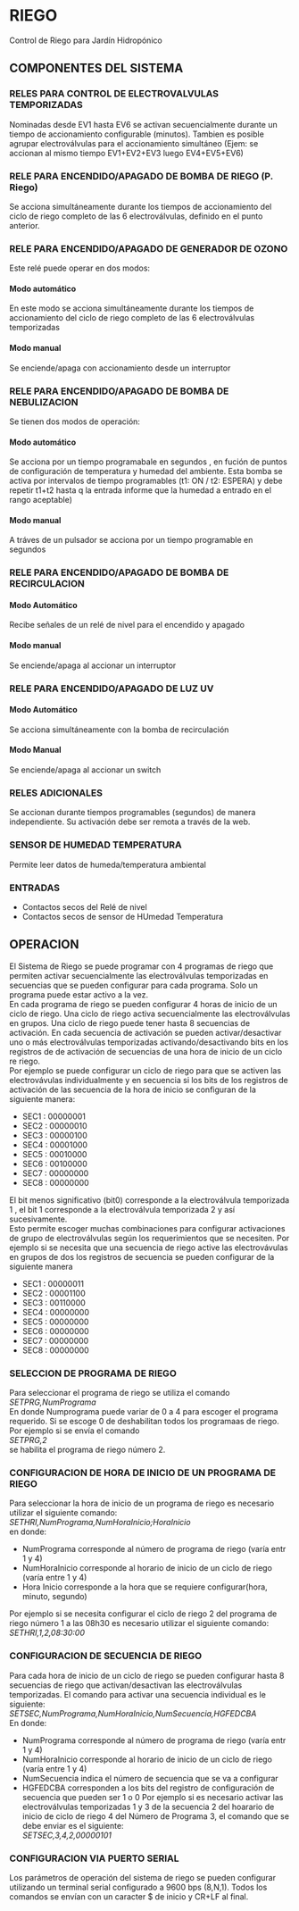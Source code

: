 # RIEGO
Control de Riego para Jardín Hidropónico

## COMPONENTES DEL SISTEMA
### RELES PARA CONTROL DE ELECTROVALVULAS TEMPORIZADAS
Nominadas desde EV1 hasta EV6 se activan secuencialmente durante un tiempo de accionamiento configurable (minutos). Tambien es posible agrupar electroválvulas para el accionamiento simultáneo (Ejem: se accionan al mismo tiempo EV1+EV2+EV3 luego EV4+EV5+EV6)
### RELE PARA ENCENDIDO/APAGADO DE BOMBA DE RIEGO (P. Riego)
Se acciona simultáneamente durante los tiempos de accionamiento del ciclo de riego completo de las 6 electroválvulas, definido en el punto anterior.
### RELE PARA ENCENDIDO/APAGADO DE GENERADOR DE OZONO
Este relé puede operar en dos modos:
#### Modo automático
En este modo se acciona simultáneamente durante los tiempos de accionamiento del ciclo de riego completo de las 6 electroválvulas temporizadas
#### Modo manual
Se enciende/apaga con accionamiento desde un interruptor
### RELE PARA ENCENDIDO/APAGADO DE BOMBA DE NEBULIZACION 
Se tienen dos modos de operación:
#### Modo automático
Se acciona por un tiempo programabale en segundos , en fución de puntos de configuración de temperatura y humedad del ambiente.  Esta bomba se activa por intervalos de tiempo programables (t1: ON / t2: ESPERA) y debe repetir t1+t2 hasta q la entrada informe que la humedad a entrado en el rango aceptable)
#### Modo manual
A tráves de un pulsador se acciona por un tiempo programable en segundos
### RELE PARA ENCENDIDO/APAGADO DE BOMBA DE RECIRCULACION
#### Modo Automático
Recibe señales de un relé de nivel para el encendido y apagado
#### Modo manual
Se enciende/apaga al accionar un interruptor
### RELE PARA ENCENDIDO/APAGADO DE LUZ UV 
#### Modo Automático
Se acciona simultáneamente con la bomba de recirculación
#### Modo Manual
Se enciende/apaga al accionar un switch
### RELES ADICIONALES 
Se accionan durante tiempos programables (segundos) de manera independiente.
Su activación debe ser remota a través de la web.
### SENSOR DE HUMEDAD TEMPERATURA
Permite leer datos de humeda/temperatura ambiental
### ENTRADAS
* Contactos secos del Relé de nivel 
* Contactos secos de sensor de HUmedad Temperatura
  
## OPERACION
El Sistema de Riego se puede programar con 4 programas de riego que permiten activar secuencialmente las electroválvulas temporizadas en secuencias que se pueden configurar para cada programa. Solo un programa puede estar activo a la vez.<br>
En cada programa de riego se pueden configurar 4 horas de inicio de un ciclo de riego. Una ciclo de riego activa secuencialmente las electroválvulas en grupos. Una ciclo de riego puede tener hasta 8 secuencias de activación. En cada secuencia de activación se pueden activar/desactivar uno o más electroválvulas temporizadas activando/desactivando bits en los registros de de activación de secuencias de una hora de inicio de un ciclo re riego.<br>
Por ejemplo se puede configurar un ciclo de riego para que se activen las electrovávulas individualmente y en secuencia si los bits de los registros de activación de las secuencia de la hora de inicio se configuran de la siguiente manera:
* SEC1 : 00000001
* SEC2 : 00000010
* SEC3 : 00000100
* SEC4 : 00001000
* SEC5 : 00010000
* SEC6 : 00100000
* SEC7 : 00000000
* SEC8 : 00000000

El bit menos significativo (bit0) corresponde a la electroválvula temporizada 1 , el bit 1 corresponde a la electroválvula temporizada 2 y así sucesivamente.<br>
Esto permite escoger muchas combinaciones para configurar activaciones de grupo de electroválvulas según los requerimientos que se necesiten. Por ejemplo si se necesita que una secuencia de riego active las electrovávulas en grupos de dos los registros de secuencia se pueden configurar de la siguiente manera<br>
* SEC1 : 00000011
* SEC2 : 00001100
* SEC3 : 00110000
* SEC4 : 00000000
* SEC5 : 00000000
* SEC6 : 00000000
* SEC7 : 00000000
* SEC8 : 00000000

### SELECCION DE PROGRAMA DE RIEGO
Para seleccionar el programa de riego se utiliza el comando <br>
*SETPRG,NumPrograma*<br>
En donde Numprograma puede variar de 0 a 4 para escoger el programa requerido. Si se escoge 0 de deshabilitan todos los programaas de riego. Por ejemplo si se envía el comando<br>
*SETPRG,2*<br>
se habilita el programa de riego número 2.

### CONFIGURACION DE HORA DE INICIO DE UN PROGRAMA DE RIEGO
Para seleccionar la hora de inicio de un programa de riego es necesario utilizar el siguiente comando:<br>
*SETHRI,NumPrograma,NumHoraInicio;HoraInicio*<br>
en donde:
* NumPrograma corresponde al número de programa de riego (varía entr 1 y 4)
* NumHoraInicio corresponde al horario de inicio de un ciclo de riego (varía entre 1 y 4)
* Hora Inicio corresponde a la hora que se requiere configurar(hora, minuto, segundo)

Por ejemplo si se necesita configurar el ciclo de riego 2 del programa de riego número 1 a las 08h30 es necesario utilizar el siguiente comando:<br>
*SETHRI,1,2,08:30:00*

### CONFIGURACION DE SECUENCIA DE RIEGO
Para cada hora de inicio de un ciclo de riego se pueden configurar hasta 8 secuencias de riego que activan/desactivan las electroválvulas temporizadas.
El comando para activar una secuencia individual es le siguiente:<br>
*SETSEC,NumPrograma,NumHoraInicio,NumSecuencia,HGFEDCBA*<br>
En donde:
* NumPrograma corresponde al número de programa de riego (varía entr 1 y 4)
* NumHoraInicio corresponde al horario de inicio de un ciclo de riego (varía entre 1 y 4)
* NumSecuencia indica el número de secuencia que se va a configurar
* HGFEDCBA  corresponden a los bits del registro de configuración de secuencia que pueden ser 1 o 0
Por ejemplo si es necesario activar las electroválvulas temporizadas 1 y 3 de la secuencia 2 del hoarario de inicio de ciclo de riego 4 del Número de Programa 3, el comando que se debe enviar es el siguiente: <br>
*SETSEC,3,4,2,00000101* <br>

### CONFIGURACION VIA PUERTO SERIAL
Los parámetros de operación del sistema de riego se pueden configurar utilizando un terminal serial configurado a 9600 bps (8,N,1). Todos los comandos se envían con un caracter $ de inicio y CR+LF al  final.












